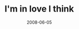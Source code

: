 ---
layout: base.njk
title : 'I&#39;m in love I think' 
view_title : 'I&#39;m in love I think' 
year : '2008' 
date : '2008-06-05' 
img_file : '/drawing/iminloveithink.jpg' 
html_file : 'iminloveithink' 
next_html : 'ipromiseillnevertell.html' 
year_order : '238' 
permalink : "title/{{html_file}}.html"
---